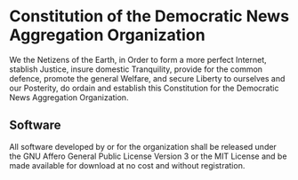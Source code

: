 # Constitution of the Democratic News Aggregation Organization
We the Netizens of the Earth, in Order to form a more perfect Internet, stablish Justice, insure domestic Tranquility, provide for the common defence, promote the general Welfare, and secure Liberty to ourselves and our Posterity, do ordain and establish this Constitution for the Democratic News Aggregation Organization.

## Software
All software developed by or for the organization shall be released under the GNU Affero General Public License Version 3 or the MIT License and be made available for download at no cost and without registration.

